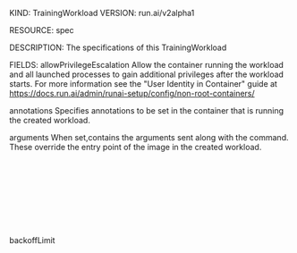 KIND:     TrainingWorkload
VERSION:  run.ai/v2alpha1

RESOURCE: spec <Object>

DESCRIPTION:
     The specifications of this TrainingWorkload

FIELDS:
   allowPrivilegeEscalation	<Object>
     Allow the container running the workload and all launched processes to gain
     additional privileges after the workload starts. For more information see
     the "User Identity in Container" guide at
     https://docs.run.ai/admin/runai-setup/config/non-root-containers/

   annotations	<Object>
     Specifies annotations to be set in the container that is running the
     created workload.

   arguments	<Object>
     When set,contains the arguments sent along with the command. These override
     the entry point of the image in the created workload.

   backoffLimit	<Object>
     Specifies the number of retries before marking a workload as failed.
     Defaults to 6

   baseWorkload	<string>
     Reference to an another workload. When set, this workload inherits its
     values from the base workload. Base workload can either reside on the same
     namespace of this workload (referred to as "user" template) or can reside
     in the runai namespace (referred to as a "global" template)

   capabilities	<Object>
     The capabilities field allows adding a set of unix capabilities to the
     container running the workload. Linux capabilities are distinct privileges
     traditionally associated with superuser which can be independently enabled
     and disabled. For more information see
     https://kubernetes.io/docs/tasks/configure-pod-container/security-context/#set-capabilities-for-a-container

   command	<Object>
     If set, overrides the image's entry point with the supplied command.

   completions	<Object>
     Used with Hyperparameter Optimization. Specifies the number of successful
     pods the job should reach to be completed. The Job will be marked as
     successful once the specified amount of pods has succeeded. The default
     value for 'completions' is 1. The 'parallelism' flag should be smaller or
     equal to 'completions' For more information see:
     https://kubernetes.io/docs/concepts/workloads/controllers/jobs-run-to-completion/

   cpu	<Object>
     Specifies CPU units to allocate for the created workload (0.5, 1, .etc).
     The workload will receive at least this amount of CPU. Note that the
     workload will not be scheduled unless the system can guarantee this amount
     of CPUs to the workload.

   cpuLimit	<Object>
     Specifies a limit on the number of CPUs consumed by the workload (0.5, 1,
     .etc). The system guarantees that this workload will not be able to consume
     more than this amount of CPUs.

   createHomeDir	<Object>
     Instructs the system to create a temporary home directory for the user
     within the container. Data stored in this directory will not be saved when
     the container exits. When the runAsUser flag is set to true, this flag will
     default to true as well.

   environment	<Object>
     Specifies environment variables to be set in the container running the
     created workload.

   exposedUrls	<Object>
     Specifies a set of exported url (e.g. ingress) from the container running
     the created workload.

   extendedResources	<Object>
     Specifies values for extended resources. Extended resources are third-party
     devices (such as high-performance NICs, FPGAs, or InfiniBand adapters) that
     you want to allocate to your Job. For more information see:
     https://kubernetes.io/docs/concepts/extend-kubernetes/compute-storage-net/device-plugins/

   gitSync	<Object>
     Specifies git repositories to mount into the container running the
     workload.

   gpu	<Object>
     Specifies the number on the number of GPUs to allocate for the created
     workload. The default is no allocated GPUs. The GPU value can be an integer
     or a fraction between 0 and 1.

   gpuLimit	<Object>
     Specifies a limit on the GPUs to allocate for this workload (1G, 20M,
     .etc). Intended to use for Opportunistic jobs (with the smart
     node-scheduler).

   gpuMemory	<Object>
     Specifies GPU memory to allocate for the created workload. The workload
     will receive this amount of memory. Note that the workload will not be
     scheduled unless the system can guarantee this amount of GPU memory to the
     workload.

   hostIpc	<Object>
     Specifies that the created workload will use the host's ipc namespace.

   hostNetwork	<Object>
     Specifies that the created workload will use the host's network stack
     inside its container. For more information see the Docker Run Reference at
     https://docs.docker.com/engine/reference/run/

   image	<Object>
     Specifies the image to use when creating the container running the
     workload.

   imagePullPolicy	<Object>
     Specifies the pull policy of the image when starting a container running
     the created workload. Options are: always, ifNotPresent, or never. For more
     information see: https://kubernetes.io/docs/concepts/containers/images

   ingressUrl	<Object>
     This field is for internal use only.

   labels	<Object>
     Specifies labels to be set in the container running the created workload.

   largeShm	<Object>
     Specifies a large /dev/shm device to mount into a container running the
     created workload. An shm is a shared file system mounted on RAM.

   memory	<Object>
     Specifies the amount of CPU memory to allocate for this workload (1G, 20M,
     .etc). The workload will receive at least this amount of memory. Note that
     the workload will not be scheduled unless the system can guarantee this
     amount of memory to the workload

   memoryLimit	<Object>
     Specifies a limit on the CPU memory to allocate for this workload (1G, 20M,
     .etc). The system guarantees that this workload will not be able to consume
     more than this amount of memory. The workload will receive an error when
     trying to allocate more memory than this limit.

   migProfile	<Object>
     Specifies the memory profile to be used for workload running on NVIDIA
     Multi-Instance GPU (MIG) technology.

   mountPropagation	<Object>
     Allows for sharing volumes mounted by a container to other containers in
     the same pod, or even to other pods on the same node. The volume mount will
     receive all subsequent mounts that are mounted to this volume or any of its
     subdirectories.

   mpi	<Object>
     This workload produces mpijob

   name	<Object>
     The specific name of the created resource. Either name of namePrefix should
     be provided, but not both.

   namePrefix	<Object>
     A prefix used for assigning a name to the created resource. Either name of
     namePrefix should be provided, but not both.

   nodePool	<Object>
     Specifies the NodePool name to be used to schedule this job on - DEPRECATED
     use NodePools instead

   nodePools	<Object>
     Specifies the list of node pools to use for scheduling the job, ordered by
     preference.

   nodeType	<Object>
     Specifies nodes (machines) or a group of nodes on which the workload will
     run. To use this feature, your Administrator will need to label nodes as
     explained in the Group Nodes guide at
     https://docs.run.ai/admin/researcher-setup/limit-to-node-group. This flag
     can be used in conjunction with Project-based affinity. In this case, the
     flag is used to refine the list of allowable node groups set in the
     Project. For more information see the Projects setup guide at
     https://docs.run.ai/admin/admin-ui-setup/project-setup.

   parallelism	<Object>
     Specifies the maximum desired number of pods the workload should run at any
     given time. The actual number of pods running in a steady state will be
     less than this number when ((.spec.completions - .status.successful) <
     .spec.parallelism), i.e. when the work left to do is less than max
     parallelism. For more information, see:
     https://kubernetes.io/docs/concepts/workloads/controllers/jobs-run-to-completion/

   ports	<Object>
     Specifies a set of ports exposed from the container running the created
     workload. Used together with --service-type.

   processes	<Object>
     Number of distributed training processes that will be allocated for the
     created mpijob.

   pvcs	<Object>
     Specifies persistent volume claims to mount into a container running the
     created workload.

   runAsGid	<Object>
     Specifies the Unix group id with which the container should run. Will be
     used only if runAsUser is set to true.

   runAsUid	<Object>
     Specifies the Unix user id with which the container running the created
     workload should run. Will be used only if runAsUser is set to true.

   runAsUser	<Object>
     Limits the container running the created workload to run in the context of
     a specific non-root user. The user id is provided by the runAsUid field.
     This would manifest itself in access to operating system resources, in the
     ownership of new folders created under shared directories, etc.
     Alternatively, if your cluster is connected to Run:ai via SAML, you can map
     the container to use the Linux UID/GID which is stored in the
     organization's directory. For more information see the User Identity guide
     at https://docs.run.ai/admin/runai-setup/config/non-root-containers/

   s3	<Object>
     Specifies S3 buckets to mount into the container running the workload

   serviceType	<Object>
     Specifies the default service exposure method for ports. The default shall
     be used for ports which do not specify service type. Options are:
     LoadBalancer, NodePort or ClusterIP. For more information see the External
     Access to Containers guide on
     https://docs.run.ai/admin/runai-setup/config/allow-external-access-to-containers/

   slotsPerWorker	<Object>
     Number of slots to allocate per worker in the created mpijob.

   stdin	<Object>
     Instructs the system to keep stdin open for the container(s) running the
     created workload, even if nothing is attached.

   supplementalGroups	<Object>
     ';' separated list of supplemental group IDs. Will be added to the security
     context of the container running the created workload.

   tolerations	<Object>
     Toleration rules which apply to the pods running the workload. Toleration
     rules guide (but do not require) the system to which node each pod can be
     scheduled to or evicted from, based on matching between those rules and the
     set of taints defined for each Kubernetes node.

   ttlAfterFinish	<Object>
     Specifies the duration after which it is possible for a finished workload
     to be automatically deleted. When the workload is being deleted, its
     lifecycle guarantees (e.g. finalizers) will be honored. If this field is
     unset, the workload won't be automatically deleted. If this field is set to
     zero, the workload becomes eligible to be deleted immediately after it
     finishes. This field is alpha-level and is only honored by servers that
     enable the TTLAfterFinished feature.

   tty	<Object>
     Instructs the system to allocate a pseudo-TTY for the created workload.

   usage	<string>
     The intended usage of this workload. possible values are "Template": this
     workload is used as the base for other workloads. "Submit": this workload
     is used for submitting a job and/or other Kubernetes resources.

   username	<Object>
     Display-only field describing the user who owns the workload. The data is
     not used for authentication or authorization purposes.

   volumes	<Object>
     Specifies volumes to mount into a container running the created workload.

   workingDir	<Object>
     Specifies a directory that will be used as the current directory when the
     container running the created workload starts.